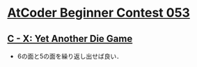 # [AtCoder Beginner Contest 053](https://atcoder.jp/contests/abc053/tasks)

## [C - X: Yet Another Die Game](https://atcoder.jp/contests/abc053/tasks/arc068_a)
- 6の面と5の面を繰り返し出せば良い．
